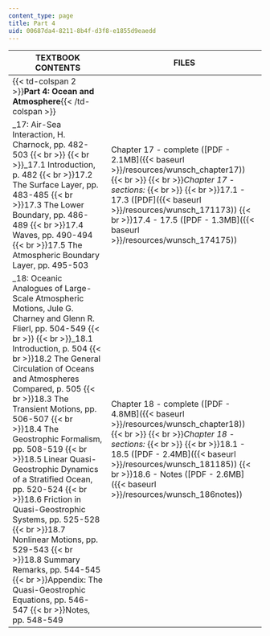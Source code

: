 ```yaml
---
content_type: page
title: Part 4
uid: 00687da4-8211-8b4f-d3f8-e1855d9eaedd
---
```


| TEXTBOOK CONTENTS | FILES |
| --- | --- |
| {{< td-colspan 2 >}}**Part 4: Ocean and Atmosphere**{{< /td-colspan >}} ||
| _17: Air-Sea Interaction, H. Charnock, pp. 482-503  {{< br >}}  {{< br >}}_17.1 Introduction, p. 482  {{< br >}}17.2 The Surface Layer, pp. 483-485  {{< br >}}17.3 The Lower Boundary, pp. 486-489  {{< br >}}17.4 Waves, pp. 490-494  {{< br >}}17.5 The Atmospheric Boundary Layer, pp. 495-503 | Chapter 17 - complete ([PDF - 2.1MB]({{< baseurl >}}/resources/wunsch_chapter17))  {{< br >}}  {{< br >}}_Chapter 17 - sections:_  {{< br >}}  {{< br >}}17.1 - 17.3 ([PDF]({{< baseurl >}}/resources/wunsch_171173))  {{< br >}}17.4 - 17.5 ([PDF - 1.3MB]({{< baseurl >}}/resources/wunsch_174175)) |
| _18: Oceanic Analogues of Large-Scale Atmospheric Motions, Jule G. Charney and Glenn R. Flierl, pp. 504-549  {{< br >}}  {{< br >}}_18.1 Introduction, p. 504  {{< br >}}18.2 The General Circulation of Oceans and Atmospheres Compared, p. 505  {{< br >}}18.3 The Transient Motions, pp. 506-507  {{< br >}}18.4 The Geostrophic Formalism, pp. 508-519  {{< br >}}18.5 Linear Quasi-Geostrophic Dynamics of a Stratified Ocean, pp. 520-524  {{< br >}}18.6 Friction in Quasi-Geostrophic Systems, pp. 525-528  {{< br >}}18.7 Nonlinear Motions, pp. 529-543  {{< br >}}18.8 Summary Remarks, pp. 544-545  {{< br >}}Appendix: The Quasi-Geostrophic Equations, pp. 546-547  {{< br >}}Notes, pp. 548-549 | Chapter 18 - complete ([PDF - 4.8MB]({{< baseurl >}}/resources/wunsch_chapter18))  {{< br >}}  {{< br >}}_Chapter 18 - sections:_  {{< br >}}  {{< br >}}18.1 - 18.5 ([PDF - 2.4MB]({{< baseurl >}}/resources/wunsch_181185))  {{< br >}}18.6 - Notes ([PDF - 2.6MB]({{< baseurl >}}/resources/wunsch_186notes))